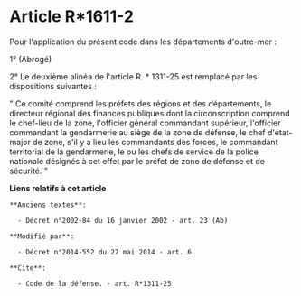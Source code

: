 # Article R*1611-2

Pour l'application du présent code dans les départements d'outre-mer : 

1° (Abrogé) 

2° Le deuxième alinéa de l'article R. * 1311-25 est remplacé par les dispositions suivantes : 

" Ce comité comprend les préfets des régions et des départements, le            directeur régional des finances publiques
dont la circonscription comprend le chef-lieu de la zone, l'officier général commandant supérieur, l'officier commandant la
gendarmerie au siège de la zone de défense, le chef d'état-major de zone, s'il y a lieu les commandants des forces, le
commandant territorial de la gendarmerie, le ou les chefs de service de la police nationale désignés à cet effet par le
préfet de zone de défense et de sécurité. "

**Liens relatifs à cet article**

	**Anciens textes**:

	  - Décret n°2002-84 du 16 janvier 2002 - art. 23 (Ab)

	**Modifié par**:

	  - Décret n°2014-552 du 27 mai 2014 - art. 6

	**Cite**:

	  - Code de la défense. - art. R*1311-25
